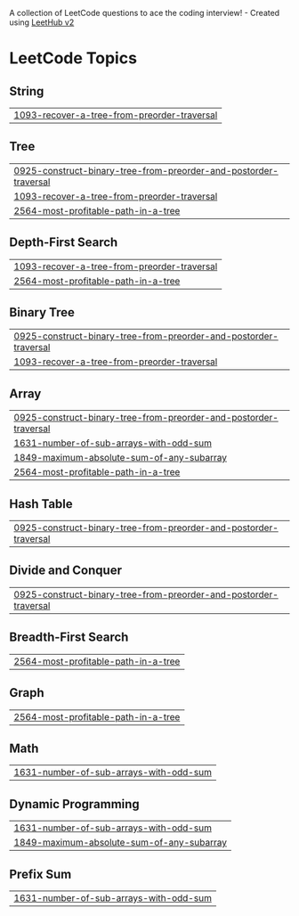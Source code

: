 A collection of LeetCode questions to ace the coding interview! - Created using [LeetHub v2](https://github.com/arunbhardwaj/LeetHub-2.0)
<!---LeetCode Topics Start-->
# LeetCode Topics
## String
|  |
| ------- |
| [1093-recover-a-tree-from-preorder-traversal](https://github.com/harsh-srivastv/Feburary-Leetcode-Challenge-2025/tree/master/1093-recover-a-tree-from-preorder-traversal) |
## Tree
|  |
| ------- |
| [0925-construct-binary-tree-from-preorder-and-postorder-traversal](https://github.com/harsh-srivastv/Feburary-Leetcode-Challenge-2025/tree/master/0925-construct-binary-tree-from-preorder-and-postorder-traversal) |
| [1093-recover-a-tree-from-preorder-traversal](https://github.com/harsh-srivastv/Feburary-Leetcode-Challenge-2025/tree/master/1093-recover-a-tree-from-preorder-traversal) |
| [2564-most-profitable-path-in-a-tree](https://github.com/harsh-srivastv/Feburary-Leetcode-Challenge-2025/tree/master/2564-most-profitable-path-in-a-tree) |
## Depth-First Search
|  |
| ------- |
| [1093-recover-a-tree-from-preorder-traversal](https://github.com/harsh-srivastv/Feburary-Leetcode-Challenge-2025/tree/master/1093-recover-a-tree-from-preorder-traversal) |
| [2564-most-profitable-path-in-a-tree](https://github.com/harsh-srivastv/Feburary-Leetcode-Challenge-2025/tree/master/2564-most-profitable-path-in-a-tree) |
## Binary Tree
|  |
| ------- |
| [0925-construct-binary-tree-from-preorder-and-postorder-traversal](https://github.com/harsh-srivastv/Feburary-Leetcode-Challenge-2025/tree/master/0925-construct-binary-tree-from-preorder-and-postorder-traversal) |
| [1093-recover-a-tree-from-preorder-traversal](https://github.com/harsh-srivastv/Feburary-Leetcode-Challenge-2025/tree/master/1093-recover-a-tree-from-preorder-traversal) |
## Array
|  |
| ------- |
| [0925-construct-binary-tree-from-preorder-and-postorder-traversal](https://github.com/harsh-srivastv/Feburary-Leetcode-Challenge-2025/tree/master/0925-construct-binary-tree-from-preorder-and-postorder-traversal) |
| [1631-number-of-sub-arrays-with-odd-sum](https://github.com/harsh-srivastv/Feburary-Leetcode-Challenge-2025/tree/master/1631-number-of-sub-arrays-with-odd-sum) |
| [1849-maximum-absolute-sum-of-any-subarray](https://github.com/harsh-srivastv/Feburary-Leetcode-Challenge-2025/tree/master/1849-maximum-absolute-sum-of-any-subarray) |
| [2564-most-profitable-path-in-a-tree](https://github.com/harsh-srivastv/Feburary-Leetcode-Challenge-2025/tree/master/2564-most-profitable-path-in-a-tree) |
## Hash Table
|  |
| ------- |
| [0925-construct-binary-tree-from-preorder-and-postorder-traversal](https://github.com/harsh-srivastv/Feburary-Leetcode-Challenge-2025/tree/master/0925-construct-binary-tree-from-preorder-and-postorder-traversal) |
## Divide and Conquer
|  |
| ------- |
| [0925-construct-binary-tree-from-preorder-and-postorder-traversal](https://github.com/harsh-srivastv/Feburary-Leetcode-Challenge-2025/tree/master/0925-construct-binary-tree-from-preorder-and-postorder-traversal) |
## Breadth-First Search
|  |
| ------- |
| [2564-most-profitable-path-in-a-tree](https://github.com/harsh-srivastv/Feburary-Leetcode-Challenge-2025/tree/master/2564-most-profitable-path-in-a-tree) |
## Graph
|  |
| ------- |
| [2564-most-profitable-path-in-a-tree](https://github.com/harsh-srivastv/Feburary-Leetcode-Challenge-2025/tree/master/2564-most-profitable-path-in-a-tree) |
## Math
|  |
| ------- |
| [1631-number-of-sub-arrays-with-odd-sum](https://github.com/harsh-srivastv/Feburary-Leetcode-Challenge-2025/tree/master/1631-number-of-sub-arrays-with-odd-sum) |
## Dynamic Programming
|  |
| ------- |
| [1631-number-of-sub-arrays-with-odd-sum](https://github.com/harsh-srivastv/Feburary-Leetcode-Challenge-2025/tree/master/1631-number-of-sub-arrays-with-odd-sum) |
| [1849-maximum-absolute-sum-of-any-subarray](https://github.com/harsh-srivastv/Feburary-Leetcode-Challenge-2025/tree/master/1849-maximum-absolute-sum-of-any-subarray) |
## Prefix Sum
|  |
| ------- |
| [1631-number-of-sub-arrays-with-odd-sum](https://github.com/harsh-srivastv/Feburary-Leetcode-Challenge-2025/tree/master/1631-number-of-sub-arrays-with-odd-sum) |
<!---LeetCode Topics End-->